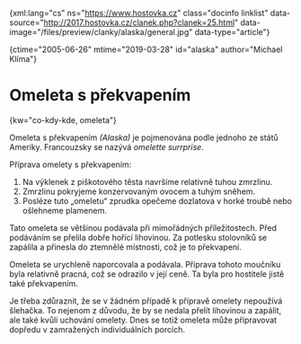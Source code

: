 
{xml:lang="cs" ns="https://www.hostovka.cz" class="docinfo linklist" data-source="http://2017.hostovka.cz/clanek.php?clanek=25.html" data-image="/files/preview/clanky/alaska/general.jpg" data-type="article"}

{ctime="2005-06-26" mtime="2019-03-28" id="alaska" author="Michael Klíma"}

# Omeleta s překvapením

<!-- generated attribute kw by user_udpatekw.sh on 2020-02-28, do not edit -->

{kw="co-kdy-kde, omeleta"}

Omeleta s překvapením _(Alaska)_ je pojmenována podle jednoho ze států Ameriky. Francouzsky se nazývá _omelette surrprise_.

Příprava omelety s překvapením:

  1. Na výklenek z piškotového těsta navršíme relativně tuhou zmrzlinu.
  2. Zmrzlinu pokryjeme konzervovaným ovocem a tuhým sněhem.
  3. Posléze tuto „omeletu“ zprudka opečeme dozlatova v horké troubě nebo ošlehneme plamenem.

Tato omeleta se většinou podávala při mimořádných příležitostech. Před podáváním se přelila dobře hořící lihovinou. Za potlesku stolovníků se zapálila a přinesla do ztemnělé místnosti, což je to překvapení.

Omeleta se urychleně naporcovala a podávala. Příprava tohoto moučníku byla relativně pracná, což se odrazilo v její ceně. Ta byla pro hostitele jistě také překvapením.

Je třeba zdůraznit, že se v žádném případě k přípravě omelety nepoužívá šlehačka. To nejenom z důvodu, že by se nedala přelít lihovinou a zapálit, ale také kvůli uchování omelety. Dnes se totiž omeleta může připravovat dopředu v zamražených individuálních porcích.


